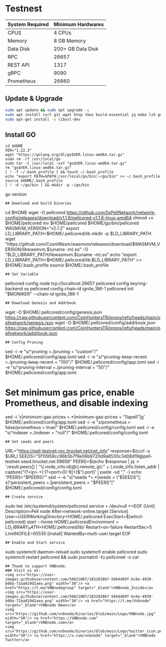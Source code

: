 # Testnest
| System Required | Minimum Hardwares |
| --- | --- |
| CPUS |  4 CPUs |
| Memory | 8 GB Memory |
| Data Disk | 200+ GB Data Disk |
| RPC | 	26657 |
| REST API | 1317 |
| gRPC | 9090 |
| Prometheus| 26660 |
## Update & Upgrade
```bash
sudo apt update && sudo apt upgrade -y
sudo apt install curl git wget htop tmux build-essential jq make lz4 gcc unzip -y
sudo apt-get install -y libssl-dev
```
## Install GO
```
cd $HOME
VER="1.22.3"
wget "https://golang.org/dl/go$VER.linux-amd64.tar.gz"
sudo rm -rf /usr/local/go
sudo tar -C /usr/local -xzf "go$VER.linux-amd64.tar.gz"
rm "go$VER.linux-amd64.tar.gz"
[ ! -f ~/.bash_profile ] && touch ~/.bash_profile
echo "export PATH=$PATH:/usr/local/go/bin:~/go/bin" >> ~/.bash_profile
source $HOME/.bash_profile
[ ! -d ~/go/bin ] && mkdir -p ~/go/bin
```
go version
```
## Download and build binaries
```
cd $HOME
wget -O pellcored https://github.com/0xPellNetwork/network-config/releases/download/v1.1.6/pellcored-v1.1.6-linux-amd64
chmod +x $HOME/pellcored
mv $HOME/pellcored $HOME/go/bin/pellcored
WASMVM_VERSION="v2.1.2"
export LD_LIBRARY_PATH=$HOME/.pellcored/lib
mkdir -p $LD_LIBRARY_PATH
wget "https://github.com/CosmWasm/wasmvm/releases/download/$WASMVM_VERSION/libwasmvm.$(uname -m).so" -O "$LD_LIBRARY_PATH/libwasmvm.$(uname -m).so"
echo "export LD_LIBRARY_PATH=$HOME/.pellcored/lib:$LD_LIBRARY_PATH" >> $HOME/.bash_profile
source $HOME/.bash_profile
```
## Set Variable
```
pellcored config node tcp://localhost:26657
pellcored config keyring-backend os
pellcored config chain-id ignite_186-1
pellcored init "$MONIKER" --chain-id ignite_186-1
```
## Download Genesis and Addrbook
```
wget -O $HOME/.pellcored/config/genesis.json https://raw.githubusercontent.com/CoinHuntersTR/props/refs/heads/main/pellnetwork/genesis.json
wget -O $HOME/.pellcored/config/addrbook.json https://raw.githubusercontent.com/CoinHuntersTR/props/refs/heads/main/pellnetwork/addrbook.json
```
## Config Pruning
```
sed -i -e "s/^pruning *=.*/pruning = \"custom\"/" $HOME/.pellcored/config/app.toml
sed -i -e "s/^pruning-keep-recent *=.*/pruning-keep-recent = \"100\"/" $HOME/.pellcored/config/app.toml
sed -i -e "s/^pruning-interval *=.*/pruning-interval = \"50\"/" $HOME/.pellcored/config/app.toml
# Set minimum gas price, enable Prometheus, and disable indexing
sed -i 's|minimum-gas-prices =.*|minimum-gas-prices = "0apell"|g' $HOME/.pellcored/config/app.toml
sed -i -e "s/prometheus = false/prometheus = true/" $HOME/.pellcored/config/config.toml
sed -i -e "s/^indexer *=.*/indexer = \"null\"/" $HOME/.pellcored/config/config.toml
```
## Set seeds and peers
```
URL="https://pell-testnet-rpc.itrocket.net/net_info"
response=$(curl -s $URL)
SEEDS="5f10959cc96b5b7f9e08b9720d9a8530c3d08d19@pell-testnet-seed.itrocket.net:58656"
PEERS=$(echo $response | jq -r '.result.peers[] | "\(.node_info.id)@\(.remote_ip):" + (.node_info.listen_addr | capture("(?<ip>.+):(?<port>[0-9]+)$").port)' | paste -sd "," -)
echo "PEERS=\"$PEERS\""
sed -i -e "s|^seeds *=.*|seeds = \"$SEEDS\"|; s|^persistent_peers *=.*|persistent_peers = \"$PEERS\"|" $HOME/.pellcored/config/config.toml
```
## Create service 
```
sudo tee /etc/systemd/system/pellcored.service > /dev/null <<EOF
[Unit]
Description=Pell node
After=network-online.target
[Service]
User=$USER
WorkingDirectory=$HOME/.pellcored
ExecStart=$(which pellcored) start --home $HOME/.pellcored
Environment=LD_LIBRARY_PATH=$HOME/.pellcored/lib/
Restart=on-failure
RestartSec=5
LimitNOFILE=65535
[Install]
WantedBy=multi-user.target
EOF
```
## Enable and Start service
```
sudo systemctl daemon-reload
sudo systemctl enable pellcored
sudo systemctl restart pellcored && sudo journalctl -fu pellcored -o cat
```
## Thank to support VNBnode.
### Visit us at:
<img src="https://user-images.githubusercontent.com/50621007/183283867-56b4d69f-bc6e-4939-b00a-72aa019d1aea.png" width="30"/> <a href="https://t.me/VNBnodegroup" target="_blank">VNBnode_Inside</a>
<img src="https://user-images.githubusercontent.com/50621007/183283867-56b4d69f-bc6e-4939-b00a-72aa019d1aea.png" width="30"/> <a href="https://t.me/Vnbnode" target="_blank">VNBnode News</a>
<img src="https://github.com/vnbnode/binaries/blob/main/Logo/VNBnode.jpg" width="30"/> <a href="https://VNBnode.com" target="_blank">VNBnode.com</a>
<img src="https://github.com/vnbnode/binaries/blob/main/Logo/twitter_icon.png" width="30"/> <a href="https://x.com/vnbnode" target="_blank">VNBnode Twitter</a>

